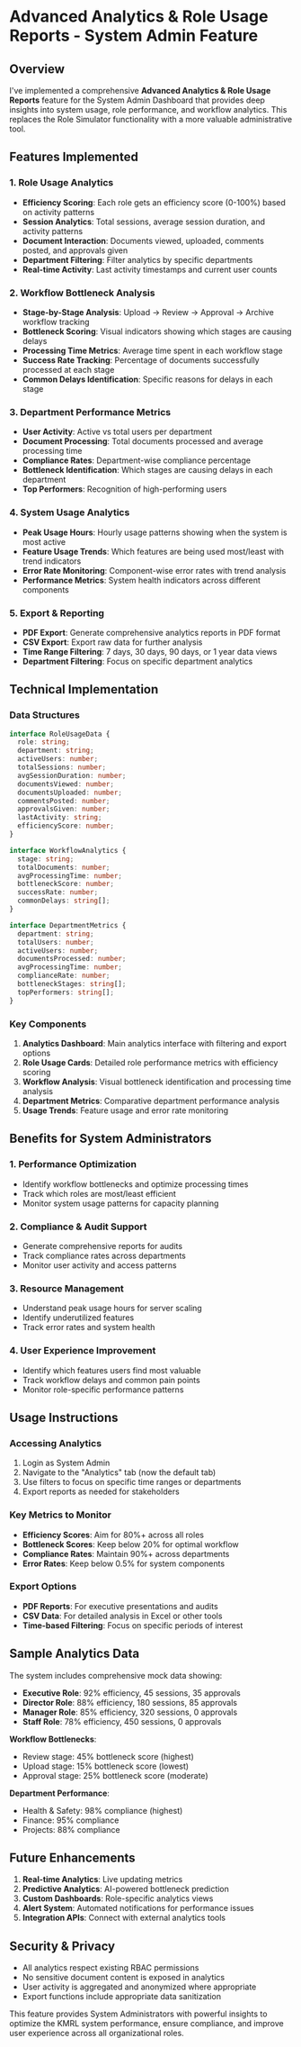 # Advanced Analytics & Role Usage Reports - System Admin Feature

## Overview

I've implemented a comprehensive **Advanced Analytics & Role Usage Reports** feature for the System Admin Dashboard that provides deep insights into system usage, role performance, and workflow analytics. This replaces the Role Simulator functionality with a more valuable administrative tool.

## Features Implemented

### 1. Role Usage Analytics
- **Efficiency Scoring**: Each role gets an efficiency score (0-100%) based on activity patterns
- **Session Analytics**: Total sessions, average session duration, and activity patterns
- **Document Interaction**: Documents viewed, uploaded, comments posted, and approvals given
- **Department Filtering**: Filter analytics by specific departments
- **Real-time Activity**: Last activity timestamps and current user counts

### 2. Workflow Bottleneck Analysis
- **Stage-by-Stage Analysis**: Upload → Review → Approval → Archive workflow tracking
- **Bottleneck Scoring**: Visual indicators showing which stages are causing delays
- **Processing Time Metrics**: Average time spent in each workflow stage
- **Success Rate Tracking**: Percentage of documents successfully processed at each stage
- **Common Delays Identification**: Specific reasons for delays in each stage

### 3. Department Performance Metrics
- **User Activity**: Active vs total users per department
- **Document Processing**: Total documents processed and average processing time
- **Compliance Rates**: Department-wise compliance percentage
- **Bottleneck Identification**: Which stages are causing delays in each department
- **Top Performers**: Recognition of high-performing users

### 4. System Usage Analytics
- **Peak Usage Hours**: Hourly usage patterns showing when the system is most active
- **Feature Usage Trends**: Which features are being used most/least with trend indicators
- **Error Rate Monitoring**: Component-wise error rates with trend analysis
- **Performance Metrics**: System health indicators across different components

### 5. Export & Reporting
- **PDF Export**: Generate comprehensive analytics reports in PDF format
- **CSV Export**: Export raw data for further analysis
- **Time Range Filtering**: 7 days, 30 days, 90 days, or 1 year data views
- **Department Filtering**: Focus on specific department analytics

## Technical Implementation

### Data Structures
```typescript
interface RoleUsageData {
  role: string;
  department: string;
  activeUsers: number;
  totalSessions: number;
  avgSessionDuration: number;
  documentsViewed: number;
  documentsUploaded: number;
  commentsPosted: number;
  approvalsGiven: number;
  lastActivity: string;
  efficiencyScore: number;
}

interface WorkflowAnalytics {
  stage: string;
  totalDocuments: number;
  avgProcessingTime: number;
  bottleneckScore: number;
  successRate: number;
  commonDelays: string[];
}

interface DepartmentMetrics {
  department: string;
  totalUsers: number;
  activeUsers: number;
  documentsProcessed: number;
  avgProcessingTime: number;
  complianceRate: number;
  bottleneckStages: string[];
  topPerformers: string[];
}
```

### Key Components
1. **Analytics Dashboard**: Main analytics interface with filtering and export options
2. **Role Usage Cards**: Detailed role performance metrics with efficiency scoring
3. **Workflow Analysis**: Visual bottleneck identification and processing time analysis
4. **Department Metrics**: Comparative department performance analysis
5. **Usage Trends**: Feature usage and error rate monitoring

## Benefits for System Administrators

### 1. **Performance Optimization**
- Identify workflow bottlenecks and optimize processing times
- Track which roles are most/least efficient
- Monitor system usage patterns for capacity planning

### 2. **Compliance & Audit Support**
- Generate comprehensive reports for audits
- Track compliance rates across departments
- Monitor user activity and access patterns

### 3. **Resource Management**
- Understand peak usage hours for server scaling
- Identify underutilized features
- Track error rates and system health

### 4. **User Experience Improvement**
- Identify which features users find most valuable
- Track workflow delays and common pain points
- Monitor role-specific performance patterns

## Usage Instructions

### Accessing Analytics
1. Login as System Admin
2. Navigate to the "Analytics" tab (now the default tab)
3. Use filters to focus on specific time ranges or departments
4. Export reports as needed for stakeholders

### Key Metrics to Monitor
- **Efficiency Scores**: Aim for 80%+ across all roles
- **Bottleneck Scores**: Keep below 20% for optimal workflow
- **Compliance Rates**: Maintain 90%+ across departments
- **Error Rates**: Keep below 0.5% for system components

### Export Options
- **PDF Reports**: For executive presentations and audits
- **CSV Data**: For detailed analysis in Excel or other tools
- **Time-based Filtering**: Focus on specific periods of interest

## Sample Analytics Data

The system includes comprehensive mock data showing:
- **Executive Role**: 92% efficiency, 45 sessions, 35 approvals
- **Director Role**: 88% efficiency, 180 sessions, 85 approvals
- **Manager Role**: 85% efficiency, 320 sessions, 0 approvals
- **Staff Role**: 78% efficiency, 450 sessions, 0 approvals

**Workflow Bottlenecks**:
- Review stage: 45% bottleneck score (highest)
- Upload stage: 15% bottleneck score (lowest)
- Approval stage: 25% bottleneck score (moderate)

**Department Performance**:
- Health & Safety: 98% compliance (highest)
- Finance: 95% compliance
- Projects: 88% compliance

## Future Enhancements

1. **Real-time Analytics**: Live updating metrics
2. **Predictive Analytics**: AI-powered bottleneck prediction
3. **Custom Dashboards**: Role-specific analytics views
4. **Alert System**: Automated notifications for performance issues
5. **Integration APIs**: Connect with external analytics tools

## Security & Privacy

- All analytics respect existing RBAC permissions
- No sensitive document content is exposed in analytics
- User activity is aggregated and anonymized where appropriate
- Export functions include appropriate data sanitization

This feature provides System Administrators with powerful insights to optimize the KMRL system performance, ensure compliance, and improve user experience across all organizational roles.
